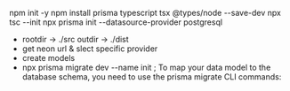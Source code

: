 npm init -y
npm install prisma typescript tsx @types/node --save-dev
npx tsc --init
npx prisma init --datasource-provider postgresql
- rootdir -> ./src
  outdir -> ./dist 
- get neon url & slect specific provider 
- create models 
- npx prisma migrate dev --name init 
; To map your data model to the database schema, you need to use the prisma migrate CLI commands:

